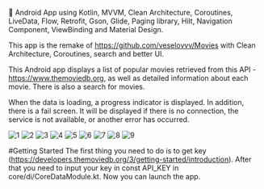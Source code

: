 🎥 Android App using Kotlin, MVVM, Clean Architecture, Coroutines, LiveData, Flow, Retrofit, Gson, Glide, Paging library, Hilt, Navigation Component, ViewBinding and Material Design. 

This app is the remake of https://github.com/veselovvv/Movies with Clean Architecture, Coroutines, search and better UI.

This Android app displays a list of popular movies retrieved from this API - https://www.themoviedb.org, as well as detailed information about each movie. There is also a search for movies.

When the data is loading, a progress indicator is displayed. In addition, there is a fail screen. It will be displayed if there is no connection, the service is not available, or another error has occurred.

![1](https://github.com/veselovvv/Movies2.0/assets/76612421/cefa6aa2-53bc-498f-a3b2-fe814f5f19cd)
![2](https://github.com/veselovvv/Movies2.0/assets/76612421/fa056b45-300d-4881-95be-d43e4b2bc2cb)
![3](https://github.com/veselovvv/Movies2.0/assets/76612421/6794ba21-f4b9-4c04-b4f6-ea13cb38587d)
![4](https://github.com/veselovvv/Movies2.0/assets/76612421/17b27779-a789-422d-ad15-7c93961f3031)
![5](https://github.com/veselovvv/Movies2.0/assets/76612421/9683ef68-44f3-4a6b-93e3-a325f4e27b12)
![6](https://github.com/veselovvv/Movies2.0/assets/76612421/043537df-3609-43af-9fe7-006d65a330c2)
![7](https://github.com/veselovvv/Movies2.0/assets/76612421/2575e289-b3ff-4f66-92d4-ae1003bec706)
![8](https://github.com/veselovvv/Movies2.0/assets/76612421/63733e94-10cf-48a7-93c8-33795efd26ca)
![9](https://github.com/veselovvv/Movies2.0/assets/76612421/c779e83e-1c1f-4797-967e-7e4bd4c381c8)

#Getting Started
The first thing you need to do is to get key (https://developers.themoviedb.org/3/getting-started/introduction). After that you need to input your key in const API_KEY in core/di/CoreDataModule.kt. Now you can launch the app.

